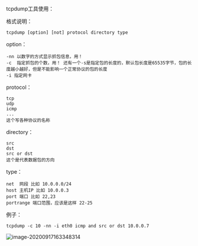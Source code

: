 tcpdump工具使用：

格式说明：

```
tcpdump [option] [not] protocol directory type
```

option：

```
-nn 以数字的方式显示抓包信息，用！
-c  指定抓包的个数，用！ 还有一个-s是指定包的长度的，默认包长度是65535字节，包的长度越小越好，但是不能影响一个正常协议的包的长度
-i 指定网卡
```

protocol：

```
tcp
udp
icmp
...
这个写各种协议的名称
```

directory：

```
src
dst
src or dst
这个是代表数据包的方向
```

type：

```
net  网段 比如 10.0.0.0/24
host 主机IP 比如 10.0.0.3
port 端口	比如 22,23
portrange 端口范围，应该是这样 22-25
```

例子：

```
tcpdump -c 10 -nn -i eth0 icmp and src or dst 10.0.0.7 
```

![image-20200917163348314](C:\Users\a\AppData\Roaming\Typora\typora-user-images\image-20200917163348314.png)
